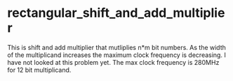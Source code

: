 # rectangular_shift_and_add_multiplier
This is shift and add multiplier that mutliplies n*m bit numbers.
As the width of the multiplicand increases the maximum clock frequency is decreasing. I have not looked at this problem yet.
The max clock frequency is 280MHz for 12 bit multiplicand.
